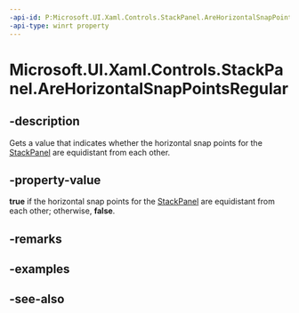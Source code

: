 ```yaml
---
-api-id: P:Microsoft.UI.Xaml.Controls.StackPanel.AreHorizontalSnapPointsRegular
-api-type: winrt property
---
```


<!-- Property syntax
public bool AreHorizontalSnapPointsRegular { get; }
-->

# Microsoft.UI.Xaml.Controls.StackPanel.AreHorizontalSnapPointsRegular

## -description
Gets a value that indicates whether the horizontal snap points for the [StackPanel](stackpanel.md) are equidistant from each other.

## -property-value
**true** if the horizontal snap points for the [StackPanel](stackpanel.md) are equidistant from each other; otherwise, **false**.

## -remarks

## -examples

## -see-also
